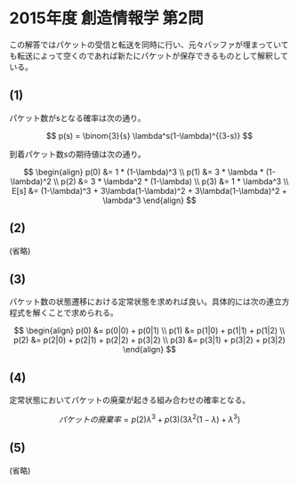 # 2015年度 創造情報学 第2問

この解答ではパケットの受信と転送を同時に行い、元々バッファが埋まっていても転送によって空くのであれば新たにパケットが保存できるものとして解釈している。

## (1)

パケット数がsとなる確率は次の通り。

$$
p(s) = \binom{3}{s} \lambda^s(1-\lambda)^{(3-s)}
$$

到着パケット数sの期待値は次の通り。

$$
\begin{align}
p(0) &= 1 * (1-\lambda)^3 \\
p(1) &= 3 * \lambda * (1-\lambda)^2 \\
p(2) &= 3 * \lambda^2 * (1-\lambda) \\
p(3) &= 1 * \lambda^3 \\
E[s] &= (1-\lambda)^3 + 3\lambda(1-\lambda)^2 + 3\lambda(1-\lambda)^2 + \lambda^3
\end{align}
$$

## (2)

(省略)

## (3)

パケット数の状態遷移における定常状態を求めれば良い。具体的には次の連立方程式を解くことで求められる。

$$
\begin{align}
p(0) &= p(0|0) + p(0|1) \\
p(1) &= p(1|0) + p(1|1) + p(1|2) \\
p(2) &= p(2|0) + p(2|1) + p(2|2) + p(3|2) \\
p(3) &= p(3|1) + p(3|2) + p(3|2)
\end{align}
$$

## (4)

定常状態においてパケットの廃棄が起きる組み合わせの確率となる。

$$
パケットの廃棄率 = p(2)\lambda^3 + p(3)(3\lambda^2(1-\lambda)+\lambda^3)
$$

## (5)

(省略)
